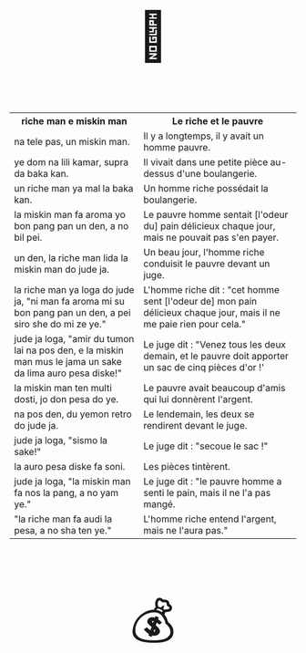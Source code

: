 ﻿<p style="font-size:6em;text-align:center;">🍞</p>

<table>
<tr><th>
riche man e miskin man
</th><th>
Le riche et le pauvre
</th></tr><tr><td>
na tele pas, un miskin man.
</td><td>
Il y a longtemps, il y avait un homme pauvre.
</td></tr><tr><td>
ye dom na lili kamar, supra da baka kan.
</td><td>
Il vivait dans une petite pièce au-dessus d'une boulangerie.
</td></tr><tr><td>
un riche man ya mal la baka kan.
</td><td>
Un homme riche possédait la boulangerie.
</td></tr><tr><td>
la miskin man fa aroma yo bon pang pan un den, a no bil pei.
</td><td>
Le pauvre homme sentait [l'odeur du] pain délicieux chaque jour, mais ne pouvait pas s'en payer.
</td></tr><tr><td>
un den, la riche man lida la miskin man do jude ja.
</td><td>
Un beau jour, l'homme riche conduisit le pauvre devant un juge.
</td></tr><tr><td>
la riche man ya loga do jude ja, "ni man fa aroma mi su bon pang pan un den, a pei siro she do mi ze ye."
</td><td>
L'homme riche dit : "cet homme sent [l'odeur de] mon pain délicieux chaque jour, mais il ne me paie rien pour cela."
</td></tr><tr><td>
jude ja loga, "amir du tumon lai na pos den, e la miskin man mus le jama un sake da lima auro pesa diske!"
</td><td>
Le juge dit : "Venez tous les deux demain, et le pauvre doit apporter un sac de cinq pièces d'or !'
</td></tr><tr><td>
la miskin man ten multi dosti, jo don pesa do ye.
</td><td>
Le pauvre avait beaucoup d'amis qui lui donnèrent l'argent.
</td></tr><tr><td>
na pos den, du yemon retro do jude ja.
</td><td>
Le lendemain, les deux se rendirent devant le juge.
</td></tr><tr><td>
jude ja loga, "sismo la sake!"
</td><td>
Le juge dit : "secoue le sac !"
</td></tr><tr><td>
la auro pesa diske fa soni.
</td><td>
Les pièces tintèrent.
</td></tr><tr><td>
jude ja loga, "la miskin man fa nos la pang, a no yam ye."
</td><td>
Le juge dit : "le pauvre homme a senti le pain, mais il ne l'a pas mangé.
</td></tr><tr><td>
"la riche man fa audi la pesa, a no sha ten ye."
</td><td>
L'homme riche entend l'argent, mais ne l'aura pas."
</td></tr>
</table>

<p style="font-size:6em;text-align:center;">💰</p>

